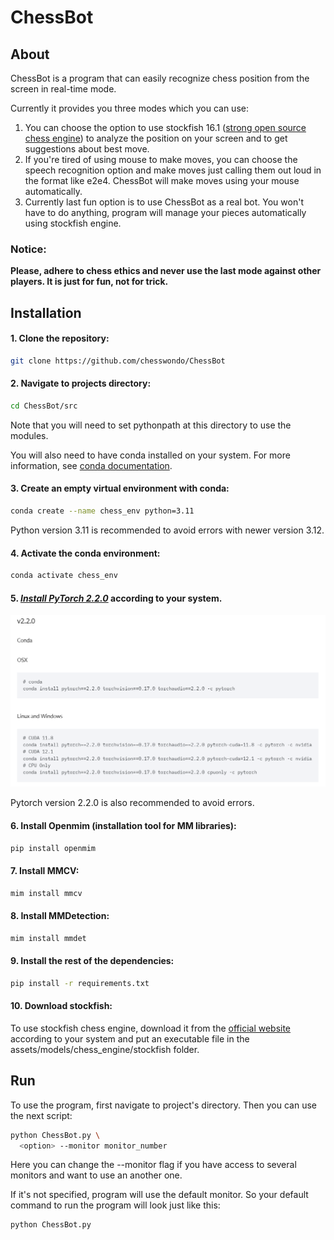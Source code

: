 # ChessBot

## About
ChessBot is a program that can easily recognize chess position from the screen in real-time mode.

Currently it provides you three modes which you can use:

1. You can choose the option to use stockfish 16.1 ([strong open source chess engine](https://stockfishchess.org/)) to analyze the position on your screen and to get suggestions about best move.
2. If you're tired of using mouse to make moves, you can choose the speech recognition option and make moves just calling them out loud in the format like e2e4.
ChessBot will make moves using your mouse automatically.
3. Currently last fun option is to use ChessBot as a real bot. You won't have to do anything, program will manage your pieces automatically using stockfish engine.

### Notice:

**Please, adhere to chess ethics and never use the last mode against other players. It is just for fun, not for trick.**

## Installation

#### 1. Clone the repository:
```bash
git clone https://github.com/chesswondo/ChessBot
```

#### 2. Navigate to projects directory:
```bash
cd ChessBot/src
```

Note that you will need to set pythonpath at this directory to use the modules.

You will also need to have conda installed on your system.
For more information, see
[conda documentation](https://docs.conda.io/projects/conda/en/latest/user-guide/install/).

#### 3. Create an empty virtual environment with conda:
```bash
conda create --name chess_env python=3.11
```

Python version 3.11 is recommended to avoid errors with newer version 3.12.

#### 4. Activate the conda environment:
```bash
conda activate chess_env
```

#### 5. _[Install PyTorch 2.2.0](https://pytorch.org/get-started/previous-versions/#v220)_ according to your system.
[![link](assets/readme_images/pytorch_installation.png)](https://pytorch.org/get-started/previous-versions/#v220)

Pytorch version 2.2.0 is also recommended to avoid errors.

#### 6. Install Openmim (installation tool for MM libraries):
```bash
pip install openmim
```

#### 7. Install **MMCV**:
```bash
mim install mmcv
```

#### 8. Install **MMDetection**:
```bash
mim install mmdet
```

#### 9. Install the rest of the dependencies:
```bash
pip install -r requirements.txt
```

#### 10. Download stockfish:
To use stockfish chess engine, download it from the [official website](https://stockfishchess.org/download/) according to your system and put an executable file in the assets/models/chess_engine/stockfish folder.

## Run
To use the program, first navigate to project's directory. Then you can use the next script:
```bash
python ChessBot.py \
  <option> --monitor monitor_number
```

Here you can change the --monitor flag if you have access to several monitors and want to use an another one.

If it's not specified, program will use the default monitor.
So your default command to run the program will look just like this:
```bash
python ChessBot.py
```
